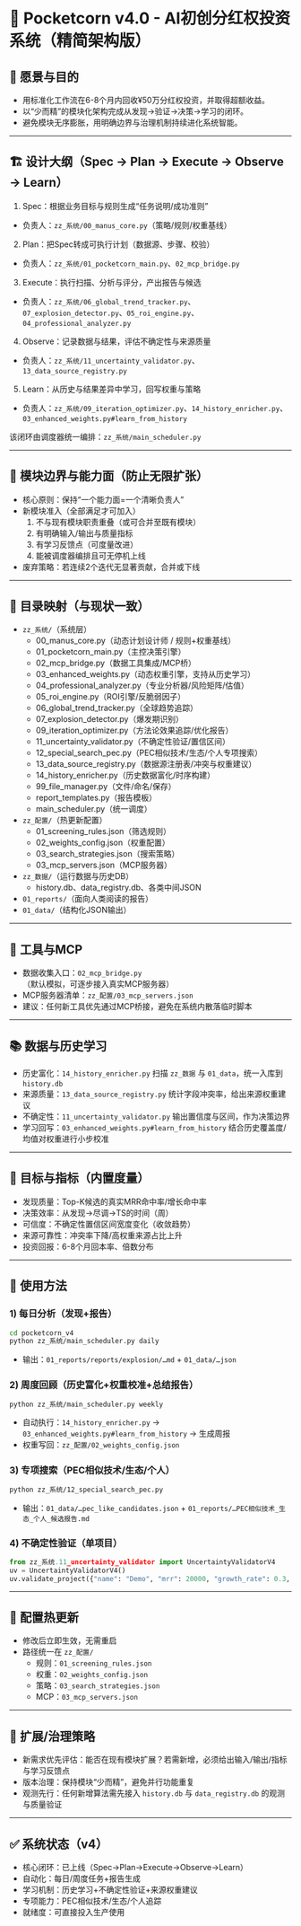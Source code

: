 # 🚀 Pocketcorn v4.0 - AI初创分红权投资系统（精简架构版）

## 🎯 愿景与目的
- 用标准化工作流在6-8个月内回收¥50万分红权投资，并取得超额收益。
- 以“少而精”的模块化架构完成从发现→验证→决策→学习的闭环。
- 避免模块无序膨胀，用明确边界与治理机制持续进化系统智能。

---

## 🏗️ 设计大纲（Spec → Plan → Execute → Observe → Learn）
1) Spec：根据业务目标与规则生成“任务说明/成功准则”
- 负责人：`zz_系统/00_manus_core.py`（策略/规则/权重基线）

2) Plan：把Spec转成可执行计划（数据源、步骤、校验）
- 负责人：`zz_系统/01_pocketcorn_main.py`、`02_mcp_bridge.py`

3) Execute：执行扫描、分析与评分，产出报告与候选
- 负责人：`zz_系统/06_global_trend_tracker.py`、`07_explosion_detector.py`、`05_roi_engine.py`、`04_professional_analyzer.py`

4) Observe：记录数据与结果，评估不确定性与来源质量
- 负责人：`zz_系统/11_uncertainty_validator.py`、`13_data_source_registry.py`

5) Learn：从历史与结果差异中学习，回写权重与策略
- 负责人：`zz_系统/09_iteration_optimizer.py`、`14_history_enricher.py`、`03_enhanced_weights.py#learn_from_history`

该闭环由调度器统一编排：`zz_系统/main_scheduler.py`

---

## 🧭 模块边界与能力面（防止无限扩张）
- 核心原则：保持“一个能力面=一个清晰负责人”
- 新模块准入（全部满足才可加入）
  1. 不与现有模块职责重叠（或可合并至既有模块）
  2. 有明确输入/输出与质量指标
  3. 有学习反馈点（可度量改进）
  4. 能被调度器编排且可无停机上线
- 废弃策略：若连续2个迭代无显著贡献，合并或下线

---

## 📁 目录映射（与现状一致）
- `zz_系统/`（系统层）
  - 00_manus_core.py（动态计划设计师 / 规则+权重基线）
  - 01_pocketcorn_main.py（主控决策引擎）
  - 02_mcp_bridge.py（数据工具集成/MCP桥）
  - 03_enhanced_weights.py（动态权重引擎，支持从历史学习）
  - 04_professional_analyzer.py（专业分析器/风险矩阵/估值）
  - 05_roi_engine.py（ROI引擎/反脆弱因子）
  - 06_global_trend_tracker.py（全球趋势追踪）
  - 07_explosion_detector.py（爆发期识别）
  - 09_iteration_optimizer.py（方法论效果追踪/优化报告）
  - 11_uncertainty_validator.py（不确定性验证/置信区间）
  - 12_special_search_pec.py（PEC相似技术/生态/个人专项搜索）
  - 13_data_source_registry.py（数据源注册表/冲突与权重建议）
  - 14_history_enricher.py（历史数据富化/时序构建）
  - 99_file_manager.py（文件/命名/保存）
  - report_templates.py（报告模板）
  - main_scheduler.py（统一调度）
- `zz_配置/`（热更新配置）
  - 01_screening_rules.json（筛选规则）
  - 02_weights_config.json（权重配置）
  - 03_search_strategies.json（搜索策略）
  - 03_mcp_servers.json（MCP服务器）
- `zz_数据/`（运行数据与历史DB）
  - history.db、data_registry.db、各类中间JSON
- `01_reports/`（面向人类阅读的报告）
- `01_data/`（结构化JSON输出）

---

## 🔌 工具与MCP
- 数据收集入口：`02_mcp_bridge.py`（默认模拟，可逐步接入真实MCP服务器）
- MCP服务器清单：`zz_配置/03_mcp_servers.json`
- 建议：任何新工具优先通过MCP桥接，避免在系统内散落临时脚本

---

## 📚 数据与历史学习
- 历史富化：`14_history_enricher.py` 扫描 `zz_数据` 与 `01_data`，统一入库到 `history.db`
- 来源质量：`13_data_source_registry.py` 统计字段冲突率，给出来源权重建议
- 不确定性：`11_uncertainty_validator.py` 输出置信度与区间，作为决策边界
- 学习回写：`03_enhanced_weights.py#learn_from_history` 结合历史覆盖度/均值对权重进行小步校准

---

## 📏 目标与指标（内置度量）
- 发现质量：Top-K候选的真实MRR命中率/增长命中率
- 决策效率：从发现→尽调→TS的时间（周）
- 可信度：不确定性置信区间宽度变化（收敛趋势）
- 来源可靠性：冲突率下降/高权重来源占比上升
- 投资回报：6-8个月回本率、倍数分布

---

## 🚀 使用方法

### 1) 每日分析（发现+报告）
```bash
cd pocketcorn_v4
python zz_系统/main_scheduler.py daily
```
- 输出：`01_reports/reports/explosion/…md` + `01_data/…json`

### 2) 周度回顾（历史富化+权重校准+总结报告）
```bash
python zz_系统/main_scheduler.py weekly
```
- 自动执行：`14_history_enricher.py` → `03_enhanced_weights.py#learn_from_history` → 生成周报
- 权重写回：`zz_配置/02_weights_config.json`

### 3) 专项搜索（PEC相似技术/生态/个人）
```bash
python zz_系统/12_special_search_pec.py
```
- 输出：`01_data/…pec_like_candidates.json` + `01_reports/…PEC相似技术_生态_个人_候选报告.md`

### 4) 不确定性验证（单项目）
```python
from zz_系统.11_uncertainty_validator import UncertaintyValidatorV4
uv = UncertaintyValidatorV4()
uv.validate_project({"name": "Demo", "mrr": 20000, "growth_rate": 0.3, "team_quality": 0.8, "data_sources": []})
```

---

## 🔄 配置热更新
- 修改后立即生效，无需重启
- 路径统一在 `zz_配置/`
  - 规则：`01_screening_rules.json`
  - 权重：`02_weights_config.json`
  - 策略：`03_search_strategies.json`
  - MCP：`03_mcp_servers.json`

---

## 🧪 扩展/治理策略
- 新需求优先评估：能否在现有模块扩展？若需新增，必须给出输入/输出/指标与学习反馈点
- 版本治理：保持模块“少而精”，避免并行功能重复
- 观测先行：任何新增算法需先接入 `history.db` 与 `data_registry.db` 的观测与质量验证

---

## ✅ 系统状态（v4）
- 核心闭环：已上线（Spec→Plan→Execute→Observe→Learn）
- 自动化：每日/周度任务+报告生成
- 学习机制：历史学习+不确定性验证+来源权重建议
- 专项能力：PEC相似技术/生态/个人追踪
- 就绪度：可直接投入生产使用